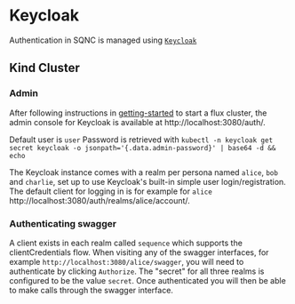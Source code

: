 # Keycloak

Authentication in SQNC is managed using [`Keycloak`](https://www.keycloak.org/)

## Kind Cluster

### Admin

After following instructions in [getting-started](./getting-started.md) to start a flux cluster, the admin console for Keycloak is available at http://localhost:3080/auth/.

Default user is `user`
Password is retrieved with `kubectl -n keycloak get secret keycloak -o jsonpath='{.data.admin-password}' | base64 -d && echo`

The Keycloak instance comes with a realm per persona named `alice`, `bob` and `charlie`, set up to use Keycloak's built-in simple user login/registration. The default client for logging in is for example for `alice` http://localhost:3080/auth/realms/alice/account/.

### Authenticating swagger

A client exists in each realm called `sequence` which supports the clientCredentials flow. When visiting any of the swagger interfaces, for example `http://localhost:3080/alice/swagger`, you will need to authenticate by clicking `Authorize`. The "secret" for all three realms is configured to be the value `secret`. Once authenticated you will then be able to make calls through the swagger interface.
